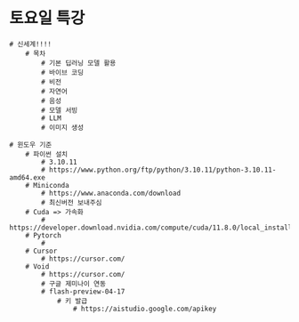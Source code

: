 # 토요일 특강
    # 신세계!!!!
        # 목차
            # 기본 딥러닝 모델 활용
            # 바이브 코딩
            # 비전
            # 자연어
            # 음성
            # 모델 서빙
            # LLM
            # 이미지 생성

    # 윈도우 기준
        # 파이썬 설치
            # 3.10.11
            # https://www.python.org/ftp/python/3.10.11/python-3.10.11-amd64.exe
        # Miniconda
            # https://www.anaconda.com/download
            # 최신버전 보내주심
        # Cuda => 가속화
            # https://developer.download.nvidia.com/compute/cuda/11.8.0/local_installers/cuda_11.8.0_522.06_windows.exe
        # Pytorch
            # 
        # Cursor
            # https://cursor.com/
        # Void
            # https://cursor.com/
            # 구글 제미나이 연동
            # flash-preview-04-17
                # 키 발급
                    # https://aistudio.google.com/apikey